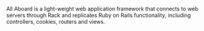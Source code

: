 All Aboard is a light-weight web application framework that connects to web servers through Rack and replicates Ruby on Rails functionality, including controllers, cookies, routers and views.
